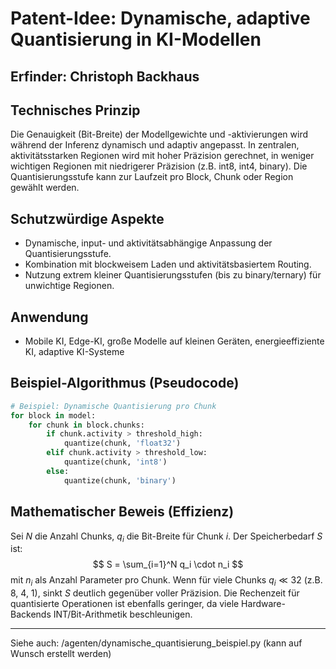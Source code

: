 # Patent-Idee: Dynamische, adaptive Quantisierung in KI-Modellen

## Erfinder: Christoph Backhaus

## Technisches Prinzip

Die Genauigkeit (Bit-Breite) der Modellgewichte und -aktivierungen wird während der Inferenz dynamisch und adaptiv angepasst. In zentralen, aktivitätsstarken Regionen wird mit hoher Präzision gerechnet, in weniger wichtigen Regionen mit niedrigerer Präzision (z.B. int8, int4, binary). Die Quantisierungsstufe kann zur Laufzeit pro Block, Chunk oder Region gewählt werden.

## Schutzwürdige Aspekte
- Dynamische, input- und aktivitätsabhängige Anpassung der Quantisierungsstufe.
- Kombination mit blockweisem Laden und aktivitätsbasiertem Routing.
- Nutzung extrem kleiner Quantisierungsstufen (bis zu binary/ternary) für unwichtige Regionen.

## Anwendung
- Mobile KI, Edge-KI, große Modelle auf kleinen Geräten, energieeffiziente KI, adaptive KI-Systeme

## Beispiel-Algorithmus (Pseudocode)

```python
# Beispiel: Dynamische Quantisierung pro Chunk
for block in model:
    for chunk in block.chunks:
        if chunk.activity > threshold_high:
            quantize(chunk, 'float32')
        elif chunk.activity > threshold_low:
            quantize(chunk, 'int8')
        else:
            quantize(chunk, 'binary')
```

## Mathematischer Beweis (Effizienz)

Sei $N$ die Anzahl Chunks, $q_i$ die Bit-Breite für Chunk $i$. Der Speicherbedarf $S$ ist:
$$
S = \sum_{i=1}^N q_i \cdot n_i
$$
mit $n_i$ als Anzahl Parameter pro Chunk. Wenn für viele Chunks $q_i \ll 32$ (z.B. 8, 4, 1), sinkt $S$ deutlich gegenüber voller Präzision. Die Rechenzeit für quantisierte Operationen ist ebenfalls geringer, da viele Hardware-Backends INT/Bit-Arithmetik beschleunigen.

---

Siehe auch: /agenten/dynamische_quantisierung_beispiel.py (kann auf Wunsch erstellt werden)
